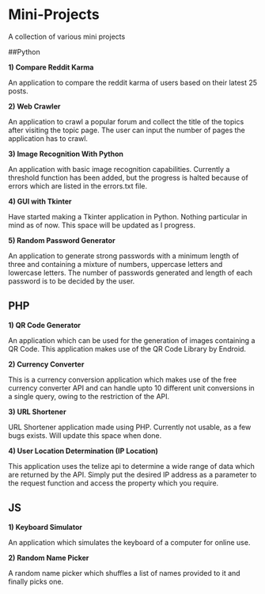 Mini-Projects
=============
A collection of various mini projects

##Python

**1) Compare Reddit Karma**

An application to compare the reddit karma of users based on their latest 25 posts.

**2) Web Crawler**

An application to crawl a popular forum and collect the title of the topics after visiting the topic page. The user can input the number of pages the application has to crawl.

**3) Image Recognition With Python**

An application with basic image recognition capabilities. Currently a threshold function has been added, but the progress is halted because of errors which are listed in the errors.txt file.

**4) GUI with Tkinter**

Have started making a Tkinter application in Python. Nothing particular in mind as of now. This space will be updated as I progress.

**5) Random Password Generator**

An application to generate strong passwords with a minimum length of three and containing a mixture of numbers, uppercase letters and lowercase letters. 
The number of passwords generated and length of each password is to be decided by the user.  


## PHP

**1) QR Code Generator**

An application which can be used for the generation of images containing a QR Code. 
This application makes use of the QR Code Library by Endroid. 

**2) Currency Converter**

This is a currency conversion application which makes use of the free currency converter API and can handle upto 10 different unit conversions in a single query, owing to the restriction of the API.

**3) URL Shortener**

URL Shortener application made using PHP. Currently not usable, as a few bugs exists. Will update this space when done.

**4) User Location Determination (IP Location)**

This application uses the telize api to determine a wide range of data which are returned by the API. Simply put the desired IP address as a parameter to the request function and access the property which you require.

## JS

**1) Keyboard Simulator**

An application which simulates the keyboard of a computer for online use.

**2) Random Name Picker**

A random name picker which shuffles a list of names provided to it and finally picks one.
